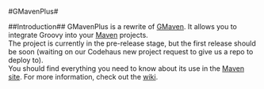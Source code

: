 #GMavenPlus#

##Introduction##
GMavenPlus is a rewrite of [GMaven](http://docs.codehaus.org/display/GMAVEN/Home).  It allows you to integrate Groovy into your [Maven](http://maven.apache.org/) projects.<br>
The project is currently in the pre-release stage, but the first release should be soon (waiting on our Codehaus new project request to give us a repo to deploy to).<br>
You should find everything you need to know about its use in the [Maven site](http://groovy.github.com/GMavenPlus/index.html).  For more information, check out the [wiki](http://github.com/groovy/GMavenPlus/wiki).
